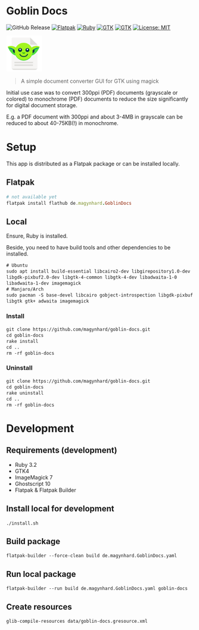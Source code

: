 # Goblin Docs
![GitHub Release](https://img.shields.io/github/v/release/magynhard/goblin?style=plastic&color=default&label=GitHub&logo=github)
[![Flatpak](https://img.shields.io/badge/_-Flatpak-Sub?style=plastic&color=gray&logo=flatpak&logoColor=blu)](#)
[![Ruby](https://img.shields.io/badge/_-Ruby-Sub?style=plastic&color=gray&logo=ruby&logoColor=red)](#)
[![GTK](https://img.shields.io/badge/_-GTK-Sub?style=plastic&color=gray&logo=gtk&logoColor=green)](#)
[![GTK](https://img.shields.io/badge/_-magick-Sub?style=plastic&color=gray&logo=gnome-terminal&logoColor=)](#)
[![License: MIT](https://img.shields.io/badge/License-MIT-gold.svg?style=plastic&logo=mit)](LICENSE)

<img src="data/icons/app-icon.svg" style="height: 96px;">

>
> A simple document converter GUI for GTK using magick

Initial use case was to convert 300ppi (PDF) documents (grayscale or colored) to monochrome (PDF) documents to reduce the size significantly for digital document storage.

E.g. a PDF document with 300ppi and about 3-4MB in grayscale can be reduced to about 40-75KB(!) in monochrome.

# Setup
This app is distributed as a Flatpak package or can be installed locally.

## Flatpak
```ruby
# not available yet
flatpak install flathub de.magynhard.GoblinDocs
```

## Local
Ensure, Ruby is installed.

Beside, you need to have build tools and other dependencies to be installed.
```
# Ubuntu
sudo apt install build-essential libcairo2-dev libgirepository1.0-dev libgdk-pixbuf2.0-dev libgtk-4-common libgtk-4-dev libadwaita-1-0 libadwaita-1-dev imagemagick
# Manjaro/Arch
sudo pacman -S base-devel libcairo gobject-introspection libgdk-pixbuf libgtk gtk+ adwaita imagemagick
```

### Install
```
git clone https://github.com/magynhard/goblin-docs.git
cd goblin-docs
rake install
cd ..
rm -rf goblin-docs
```
### Uninstall
```
git clone https://github.com/magynhard/goblin-docs.git
cd goblin-docs
rake uninstall
cd ..
rm -rf goblin-docs
```

# Development
## Requirements (development)
* Ruby 3.2
* GTK4
* ImageMagick 7
* Ghostscript 10
* Flatpak & Flatpak Builder

## Install local for development
```
./install.sh
```

## Build package
```
flatpak-builder --force-clean build de.magynhard.GoblinDocs.yaml
```

## Run local package
```
flatpak-builder --run build de.magynhard.GoblinDocs.yaml goblin-docs
```

## Create resources
```
glib-compile-resources data/goblin-docs.gresource.xml
```
